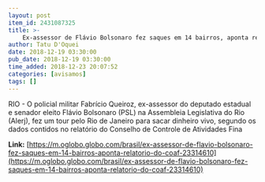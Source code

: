 ```yaml
---
layout: post
item_id: 2431087325
title: >-
    Ex-assessor de Flávio Bolsonaro fez saques em 14 bairros, aponta relatório do Coaf
author: Tatu D'Oquei
date: 2018-12-19 03:30:00
pub_date: 2018-12-19 03:30:00
time_added: 2018-12-23 20:07:52
categories: [avisamos]
tags: []
---
```


RIO - O policial militar Fabrício Queiroz, ex-assessor do deputado estadual e senador eleito Flávio Bolsonaro (PSL) na Assembleia Legislativa do Rio (Alerj), fez um tour pelo Rio de Janeiro para sacar dinheiro vivo, segundo os dados contidos no relatório do Conselho de Controle de Atividades Fina

**Link:** [https://m.oglobo.globo.com/brasil/ex-assessor-de-flavio-bolsonaro-fez-saques-em-14-bairros-aponta-relatorio-do-coaf-23314610](https://m.oglobo.globo.com/brasil/ex-assessor-de-flavio-bolsonaro-fez-saques-em-14-bairros-aponta-relatorio-do-coaf-23314610)

